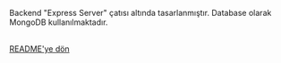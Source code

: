 Backend "Express Server" çatısı altında tasarlanmıştır.
Database olarak MongoDB kullanılmaktadır.
<br/>
<br/>

[README'ye dön](../README.md) 